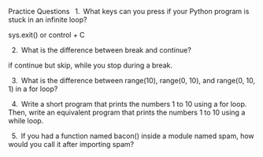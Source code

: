 Practice Questions
  1.  What keys can you press if your Python program is stuck in an infinite loop?

  sys.exit() or control + C

  2.  What is the difference between break and continue?

if  continue but skip, while you stop during a break.

  3.  What is the difference between range(10), range(0, 10), and range(0, 10, 1) in a for loop?

  4.  Write a short program that prints the numbers 1 to 10 using a for loop. Then, write an equivalent program that prints the numbers 1 to 10 using a while loop.

  5.  If you had a function named bacon() inside a module named spam, how would you call it after importing spam?
